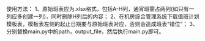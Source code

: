 使用方法：
1、原始班表应为.xlsx格式，包括A-H列，通宵班需占两列(如只有一列应多创建一列)，同时删除H列后的内容；
2、在机房综合管理系统下载值班计划模板表，模板表左侧的起止日期要与原始班表对应，否则会造成班表“错位”；
3、分别替换main.py中的path，output_file，然后执行main.py即可。